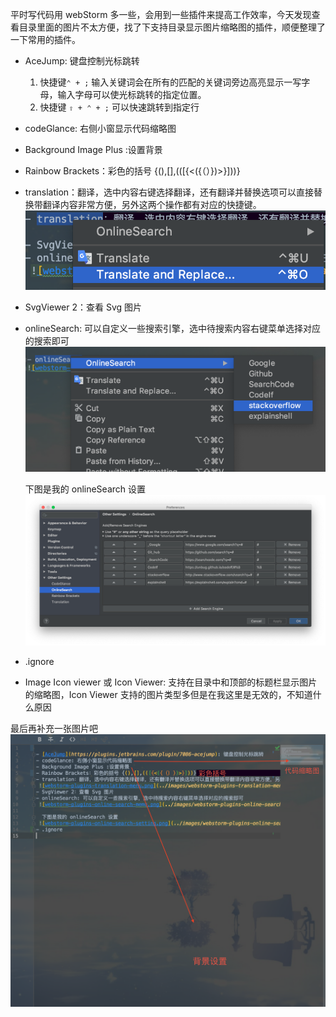平时写代码用 webStorm 多一些，会用到一些插件来提高工作效率，今天发现查看目录里面的图片不太方便，找了下支持目录显示图片缩略图的插件，顺便整理了一下常用的插件。
- AceJump: 键盘控制光标跳转
  1. 快捷键`⌃ + ;` 输入关键词会在所有的匹配的关键词旁边高亮显示一写字母，输入字母可以使光标跳转的指定位置。
  2. 快捷键 `⇧ + ⌃ + ;` 可以快速跳转到指定行
- codeGlance: 右侧小窗显示代码缩略图
- Background Image Plus :设置背景
- Rainbow Brackets：彩色的括号 {(),[],(([{<({（）})>}]))}
- translation：翻译，选中内容右键选择翻译，还有翻译并替换选项可以直接替换带翻译内容非常方便，另外这两个操作都有对应的快捷键。
 ![webstorm-plugins-translation-menu.png](../images/webstorm-plugins-translation-menu.png)
- SvgViewer 2：查看 Svg 图片
- onlineSearch: 可以自定义一些搜索引擎，选中待搜索内容右键菜单选择对应的搜索即可
 ![webstorm-plugins-online-search-memu.png](../images/webstorm-plugins-online-search-memu.png)

  下图是我的 onlineSearch 设置
 ![webstorm-plugins-online-search-setting.png](../images/webstorm-plugins-online-search-setting.png)
- .ignore 
- Image Icon viewer 或 Icon Viewer: 支持在目录中和顶部的标题栏显示图片的缩略图，Icon Viewer 支持的图片类型多但是在我这里是无效的，不知道什么原因


最后再补充一张图片吧
![webstorm-plugins-several](../images/webstorm-plugins-several.png)

